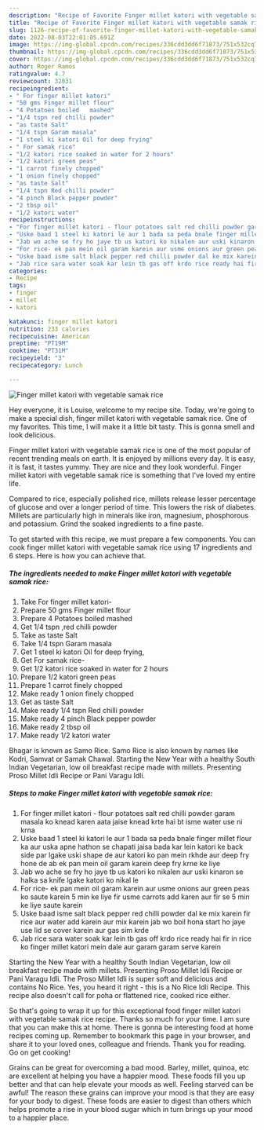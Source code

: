 ```yaml
---
description: "Recipe of Favorite Finger millet katori with vegetable samak rice"
title: "Recipe of Favorite Finger millet katori with vegetable samak rice"
slug: 1126-recipe-of-favorite-finger-millet-katori-with-vegetable-samak-rice
date: 2022-08-03T22:01:05.691Z
image: https://img-global.cpcdn.com/recipes/336cdd3dd6f71873/751x532cq70/finger-millet-katori-with-vegetable-samak-rice-recipe-main-photo.jpg
thumbnail: https://img-global.cpcdn.com/recipes/336cdd3dd6f71873/751x532cq70/finger-millet-katori-with-vegetable-samak-rice-recipe-main-photo.jpg
cover: https://img-global.cpcdn.com/recipes/336cdd3dd6f71873/751x532cq70/finger-millet-katori-with-vegetable-samak-rice-recipe-main-photo.jpg
author: Roger Ramos
ratingvalue: 4.7
reviewcount: 32031
recipeingredient:
- " For finger millet katori"
- "50 gms Finger millet flour"
- "4 Potatoes boiled   mashed"
- "1/4 tspn red chilli powder"
- "as taste Salt"
- "1/4 tspn Garam masala"
- "1 steel ki katori Oil for deep frying"
- " For samak rice"
- "1/2 katori rice soaked in water for 2 hours"
- "1/2 katori green peas"
- "1 carrot finely chopped"
- "1 onion finely chopped"
- "as taste Salt"
- "1/4 tspn Red chilli powder"
- "4 pinch Black pepper powder"
- "2 tbsp oil"
- "1/2 katori water"
recipeinstructions:
- "For finger millet katori - flour potatoes salt red chilli powder garam masala ko knead karen aata jaise knead krte hai bt isme water use ni krna"
- "Uske baad 1 steel ki katori le aur 1 bada sa peda bnale finger millet flour ka aur uska apne hathon se chapati jaisa bada kar lein katori ke back side par lgake uski shape de aur katori ko pan mein rkhde aur deep fry hone de ab ek pan mein oil garam karein deep fry krne ke liye"
- "Jab wo ache se fry ho jaye tb us katori ko nikalen aur uski kinaron se halka sa knife lgake katori ko nikal le"
- "For rice- ek pan mein oil garam karein aur usme onions aur green peas ko saute karein 5 min ke liye fir usme carrots add karen aur fir se 5 min ke liye saute karein"
- "Uske baad isme salt black pepper red chilli powder dal ke mix karein fir rice aur water add karein aur mix karein jab wo boil hona start ho jaye use lid se cover karein aur gas sim krde"
- "Jab rice sara water soak kar lein tb gas off krdo rice ready hai fir in rice ko finger millet katori mein dale aur garam garam serve karein"
categories:
- Recipe
tags:
- finger
- millet
- katori

katakunci: finger millet katori 
nutrition: 233 calories
recipecuisine: American
preptime: "PT19M"
cooktime: "PT31M"
recipeyield: "3"
recipecategory: Lunch

---
```



![Finger millet katori with vegetable samak rice](https://img-global.cpcdn.com/recipes/336cdd3dd6f71873/751x532cq70/finger-millet-katori-with-vegetable-samak-rice-recipe-main-photo.jpg)

Hey everyone, it is Louise, welcome to my recipe site. Today, we're going to make a special dish, finger millet katori with vegetable samak rice. One of my favorites. This time, I will make it a little bit tasty. This is gonna smell and look delicious.

Finger millet katori with vegetable samak rice is one of the most popular of recent trending meals on earth. It is enjoyed by millions every day. It is easy, it is fast, it tastes yummy. They are nice and they look wonderful. Finger millet katori with vegetable samak rice is something that I've loved my entire life.

Compared to rice, especially polished rice, millets release lesser percentage of glucose and over a longer period of time. This lowers the risk of diabetes. Millets are particularly high in minerals like iron, magnesium, phosphorous and potassium. Grind the soaked ingredients to a fine paste.


To get started with this recipe, we must prepare a few components. You can cook finger millet katori with vegetable samak rice using 17 ingredients and 6 steps. Here is how you can achieve that.

<!--inarticleads1-->

##### The ingredients needed to make Finger millet katori with vegetable samak rice:

1. Take  For finger millet katori-
1. Prepare 50 gms Finger millet flour
1. Prepare 4 Potatoes boiled   mashed
1. Get 1/4 tspn ,red chilli powder
1. Take as taste Salt
1. Take 1/4 tspn Garam masala
1. Get 1 steel ki katori Oil for deep frying,
1. Get  For samak rice-
1. Get 1/2 katori rice soaked in water for 2 hours
1. Prepare 1/2 katori green peas
1. Prepare 1 carrot finely chopped
1. Make ready 1 onion finely chopped
1. Get as taste Salt
1. Make ready 1/4 tspn Red chilli powder
1. Make ready 4 pinch Black pepper powder
1. Make ready 2 tbsp oil
1. Make ready 1/2 katori water


Bhagar is known as Samo Rice. Samo Rice is also known by names like Kodri, Samvat or Samak Chawal. Starting the New Year with a healthy South Indian Vegetarian, low oil breakfast recipe made with millets. Presenting Proso Millet Idli Recipe or Pani Varagu Idli. 

<!--inarticleads2-->

##### Steps to make Finger millet katori with vegetable samak rice:

1. For finger millet katori - flour potatoes salt red chilli powder garam masala ko knead karen aata jaise knead krte hai bt isme water use ni krna
1. Uske baad 1 steel ki katori le aur 1 bada sa peda bnale finger millet flour ka aur uska apne hathon se chapati jaisa bada kar lein katori ke back side par lgake uski shape de aur katori ko pan mein rkhde aur deep fry hone de ab ek pan mein oil garam karein deep fry krne ke liye
1. Jab wo ache se fry ho jaye tb us katori ko nikalen aur uski kinaron se halka sa knife lgake katori ko nikal le
1. For rice- ek pan mein oil garam karein aur usme onions aur green peas ko saute karein 5 min ke liye fir usme carrots add karen aur fir se 5 min ke liye saute karein
1. Uske baad isme salt black pepper red chilli powder dal ke mix karein fir rice aur water add karein aur mix karein jab wo boil hona start ho jaye use lid se cover karein aur gas sim krde
1. Jab rice sara water soak kar lein tb gas off krdo rice ready hai fir in rice ko finger millet katori mein dale aur garam garam serve karein


Starting the New Year with a healthy South Indian Vegetarian, low oil breakfast recipe made with millets. Presenting Proso Millet Idli Recipe or Pani Varagu Idli. The Proso Millet Idli is super soft and delicious and contains No Rice. Yes, you heard it right - this is a No Rice Idli Recipe. This recipe also doesn&#39;t call for poha or flattened rice, cooked rice either. 

So that's going to wrap it up for this exceptional food finger millet katori with vegetable samak rice recipe. Thanks so much for your time. I am sure that you can make this at home. There is gonna be interesting food at home recipes coming up. Remember to bookmark this page in your browser, and share it to your loved ones, colleague and friends. Thank you for reading. Go on get cooking!

Grains can be great for overcoming a bad mood. Barley, millet, quinoa, etc are excellent at helping you have a happier mood. These foods fill you up better and that can help elevate your moods as well. Feeling starved can be awful! The reason these grains can improve your mood is that they are easy for your body to digest. These foods are easier to digest than others which helps promote a rise in your blood sugar which in turn brings up your mood to a happier place.

